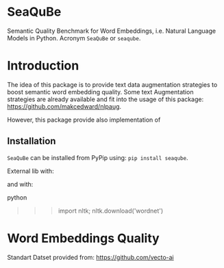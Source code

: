 # SeaQuBe
Semantic Quality Benchmark for Word Embeddings, i.e. Natural Language Models in Python. Acronym `SeaQuBe` or `seaqube`.


# Introduction

The idea of this package is to provide text data augmentation strategies to boost semantic word embedding quality. Some text Augmentation strategies are already available and fit into the usage of this package: https://github.com/makcedward/nlpaug.

However, this package provide also implementation of 


## Installation

`SeaQuBe` can be installed from PyPip using: `pip install seaqube`. 

External lib with:


and with:

python
>>> import nltk; nltk.download('wordnet')


# Word Embeddings Quality

Standart Datset provided from: https://github.com/vecto-ai

